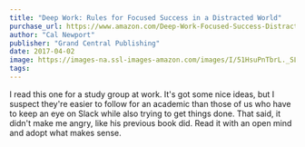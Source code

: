 ```yaml
---
title: "Deep Work: Rules for Focused Success in a Distracted World"
purchase_url: https://www.amazon.com/Deep-Work-Focused-Success-Distracted/dp/1455586692?SubscriptionId=AKIAIVZLK2PABGQI2KAQ&tag=everrail-20&linkCode=xm2&camp=2025&creative=165953&creativeASIN=1455586692
author: "Cal Newport"
publisher: "Grand Central Publishing"
date: 2017-04-02
image: https://images-na.ssl-images-amazon.com/images/I/51HsuPnTbrL._SL75_.jpg
tags:
---
```


I read this one for a study group at work. It's got some nice ideas, but I suspect they're easier to follow for an academic than those of us who have to keep an eye on Slack while also trying to get things done. That said, it didn't make me angry, like his previous book did. Read it with an open mind and adopt what makes sense.

